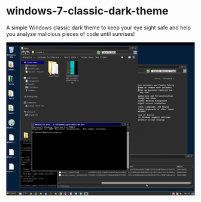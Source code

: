 # windows-7-classic-dark-theme

A simple Windows classic dark theme to keep your eye sight safe and help you analyze malicious pieces of code until sunrises!

![](./screenshot/dark-theme.png)